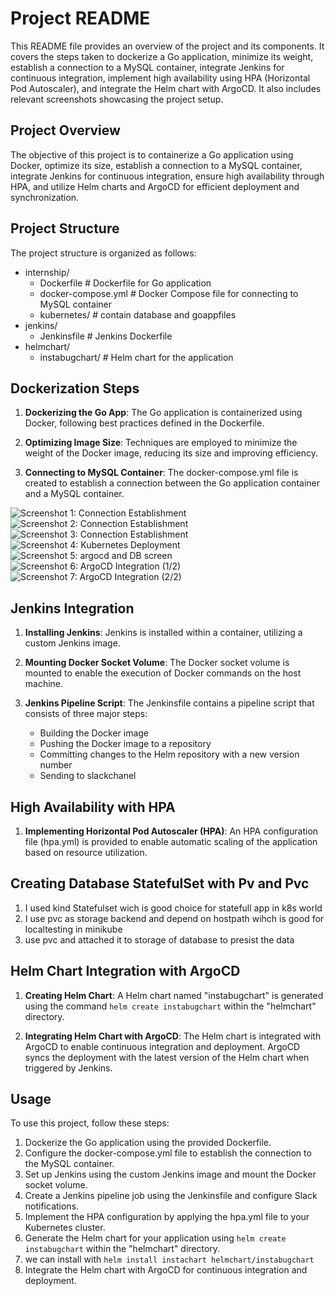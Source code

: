 # Project README

This README file provides an overview of the project and its components. It covers the steps taken to dockerize a Go application, minimize its weight, establish a connection to a MySQL container, integrate Jenkins for continuous integration, implement high availability using HPA (Horizontal Pod Autoscaler), and integrate the Helm chart with ArgoCD. It also includes relevant screenshots showcasing the project setup.

## Project Overview

The objective of this project is to containerize a Go application using Docker, optimize its size, establish a connection to a MySQL container, integrate Jenkins for continuous integration, ensure high availability through HPA, and utilize Helm charts and ArgoCD for efficient deployment and synchronization.

## Project Structure

The project structure is organized as follows:

- internship/
  - Dockerfile           # Dockerfile for Go application
  - docker-compose.yml   # Docker Compose file for connecting to MySQL container
  - kubernetes/           # contain database and goappfiles
- jenkins/
  - Jenkinsfile           # Jenkins Dockerfile
- helmchart/
  - instabugchart/        # Helm chart for the application

## Dockerization Steps

1. **Dockerizing the Go App**: The Go application is containerized using Docker, following best practices defined in the Dockerfile.

2. **Optimizing Image Size**: Techniques are employed to minimize the weight of the Docker image, reducing its size and improving efficiency.

3. **Connecting to MySQL Container**: The docker-compose.yml file is created to establish a connection between the Go application container and a MySQL container.


![Screenshot 1: Connection Establishment](internship/screens/screen1compose.png)
![Screenshot 2: Connection Establishment](internship/screens/screen2compose.png)
![Screenshot 3: Connection Establishment](internship/screens/dbscreen.png)
![Screenshot 4: Kubernetes Deployment ](internship/screens/k8s1.png)
![Screenshot 5: argocd and DB screen ](internship/screens/helm.png)
![Screenshot 6: ArgoCD Integration (1/2) ](internship/screens/argo1.png)
![Screenshot 7: ArgoCD Integration (2/2)](internship/screens/argo2.png)

## Jenkins Integration

1. **Installing Jenkins**: Jenkins is installed within a container, utilizing a custom Jenkins image.

2. **Mounting Docker Socket Volume**: The Docker socket volume is mounted to enable the execution of Docker commands on the host machine.

3. **Jenkins Pipeline Script**: The Jenkinsfile contains a pipeline script that consists of three major steps:
   - Building the Docker image
   - Pushing the Docker image to a repository
   - Committing changes to the Helm repository with a new version number
   - Sending to slackchanel

## High Availability with HPA

1. **Implementing Horizontal Pod Autoscaler (HPA)**: An HPA configuration file (hpa.yml) is provided to enable automatic scaling of the application based on resource utilization.
## Creating Database StatefulSet with Pv and Pvc
1. I used kind Statefulset wich is good choice for statefull app in k8s world
2. I use pvc as storage backend and depend on hostpath wihch is good for localtesting in minikube
3. use pvc and attached it to storage of database to presist the data


## Helm Chart Integration with ArgoCD

1. **Creating Helm Chart**: A Helm chart named "instabugchart" is generated using the command `helm create instabugchart` within the "helmchart" directory.

2. **Integrating Helm Chart with ArgoCD**: The Helm chart is integrated with ArgoCD to enable continuous integration and deployment. ArgoCD syncs the deployment with the latest version of the Helm chart when triggered by Jenkins.

## Usage

To use this project, follow these steps:

1. Dockerize the Go application using the provided Dockerfile.
2. Configure the docker-compose.yml file to establish the connection to the MySQL container.
3. Set up Jenkins using the custom Jenkins image and mount the Docker socket volume.
4. Create a Jenkins pipeline job using the Jenkinsfile and configure Slack notifications.
5. Implement the HPA configuration by applying the hpa.yml file to your Kubernetes cluster.
6. Generate the Helm chart for your application using `helm create instabugchart` within the "helmchart" directory.
7. we can install with `helm install instachart helmchart/instabugchart`
7. Integrate the Helm chart with ArgoCD for continuous integration and deployment.
